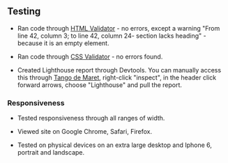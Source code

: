 ## Testing

* Ran code through [HTML Validator](https://validator.w3.org/) - no errors, except a warning "From line 42, column 3; to line 42, column 24- section lacks heading" - because it is an empty element. 

* Ran code through [CSS Validator](https://jigsaw.w3.org/css-validator/) - no errors found.

* Created Lighthouse report through Devtools. You can manually access this through [Tango de Maret](https://kadrilaanes.github.io/Tango-de-Maret/), right-click "inspect", in the header click forward arrows, choose "Lighthouse" and pull the report.

### Responsiveness

* Tested responsiveness through all ranges of width.

* Viewed site on Google Chrome, Safari, Firefox.

* Tested on physical devices on an extra large desktop and Iphone 6, portrait and landscape.
